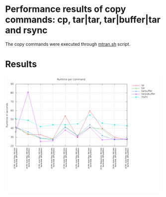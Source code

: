 # Performance results of copy commands: cp, tar|tar, tar|buffer|tar and rsync

The copy commands were executed through [mtran.sh](https://github.com/limelime/mtran/blob/master/mtran.sh) script.

# Results
![alt text](https://raw.githubusercontent.com/limelime/mtran/master/benchmark/benchmark-results.png "Copy commands performance results")